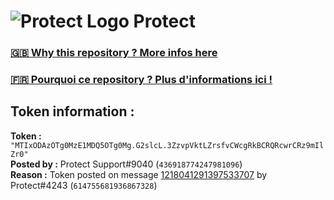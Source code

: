 # ![Protect Logo](https://i.imgur.com/5ovpCPg.png) Protect

### [🇬🇧 Why this repository ? More infos here](https://github.com/protect-github-bot/token-reset/blob/main/README.md)

### [🇫🇷 Pourquoi ce repository ? Plus d'informations ici !](https://github.com/protect-github-bot/token-reset/blob/main/FR_README.md)

## Token information :
**Token :** `"MTIxODAzOTg0MzE1MDQ5OTg0Mg.G2slcL.3ZzvpVktLZrsfvCWcgRkBCRQRcwrCRz9mIlZr0"`\
**Posted by :** Protect Support#9040 (`436918774247981096`)\
**Reason :** Token posted on message [1218041291397533707](https://discord.com/channels/835179952500113459/881108454226399292/1218041291397533707) by Protect#4243 (`614755681936867328`)